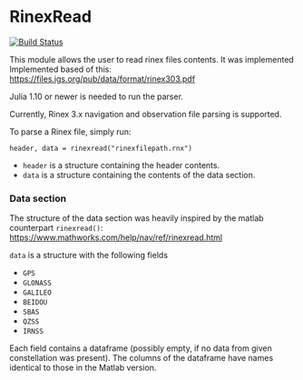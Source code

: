 # RinexRead

[![Build Status](https://github.com/bukvoj/RinexRead.jl/actions/workflows/CI.yml/badge.svg?branch=master)](https://github.com/bukvoj/RinexRead.jl/actions/workflows/CI.yml?query=branch%3Amaster)


This module allows the user to read rinex files contents. It was implemented
Implemented based of this:\
https://files.igs.org/pub/data/format/rinex303.pdf

Julia 1.10 or newer is needed to run the parser.

Currently, Rinex 3.x navigation and observation file parsing is supported.

To parse a Rinex file, simply run:

```
header, data = rinexread("rinexfilepath.rnx")
```
- ```header``` is a structure containing the header contents.
- ```data``` is a structure containing the contents of the data section.

### Data section
The structure of the data section was heavily inspired by the matlab counterpart ```rinexread()```: https://www.mathworks.com/help/nav/ref/rinexread.html

```data``` is a structure with the following fields
- ```GPS```
- ```GLONASS```
- ```GALILEO```
- ```BEIDOU```
- ```SBAS```
- ```QZSS```
- ```IRNSS```

Each field contains a dataframe (possibly empty, if no data from given constellation was present). The columns of the dataframe have names identical to those in the Matlab version. 
